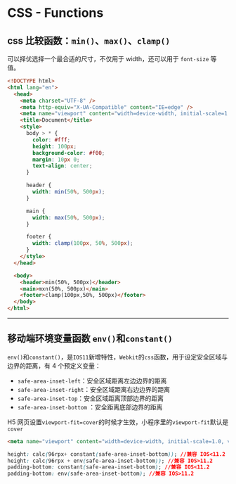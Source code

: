 # CSS - Functions

## css 比较函数：`min()`、`max()`、`clamp()`

可以择优选择一个最合适的尺寸，不仅用于 width，还可以用于 `font-size` 等值。

```html
<!DOCTYPE html>
<html lang="en">
  <head>
    <meta charset="UTF-8" />
    <meta http-equiv="X-UA-Compatible" content="IE=edge" />
    <meta name="viewport" content="width=device-width, initial-scale=1.0" />
    <title>Document</title>
    <style>
      body > * {
        color: #fff;
        height: 100px;
        background-color: #f00;
        margin: 10px 0;
        text-align: center;
      }

      header {
        width: min(50%, 500px);
      }

      main {
        width: max(50%, 500px);
      }

      footer {
        width: clamp(100px, 50%, 500px);
      }
    </style>
  </head>

  <body>
    <header>min(50%, 500px)</header>
    <main>mxn(50%, 500px)</main>
    <footer>clamp(100px,50%, 500px)</footer>
  </body>
</html>
```

---

## 移动端环境变量函数 `env()`和`constant()`

`env()`和`constant()`，是`IOS11`新增特性，`Webkit`的`css`函数，用于设定安全区域与边界的距离，有 4 个预定义变量：

- `safe-area-inset-left`：安全区域距离左边边界的距离
- `safe-area-inset-right`：安全区域距离右边边界的距离
- `safe-area-inset-top`：安全区域距离顶部边界的距离
- `safe-area-inset-bottom` ：安全距离底部边界的距离

H5 网页设置`viewport-fit=cover`的时候才生效，小程序里的`viewport-fit`默认是`cover`

```html
<meta name="viewport" content="width=device-width, initial-scale=1.0, viewport-fit=cover" />
```

```css
height: calc(96rpx+ constant(safe-area-inset-bottom)); //兼容 IOS<11.2
height: calc(96rpx + env(safe-area-inset-bottom)); //兼容 IOS>11.2
padding-bottom: constant(safe-area-inset-bottom); //兼容 IOS<11.2
padding-bottom: env(safe-area-inset-bottom); //兼容 IOS>11.2
```
